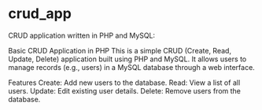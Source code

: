 # crud_app

CRUD application written in PHP and MySQL:

Basic CRUD Application in PHP
This is a simple CRUD (Create, Read, Update, Delete) application built using PHP and MySQL. It allows users to manage records (e.g., users) in a MySQL database through a web interface.

Features
Create: Add new users to the database.
Read: View a list of all users.
Update: Edit existing user details.
Delete: Remove users from the database.
